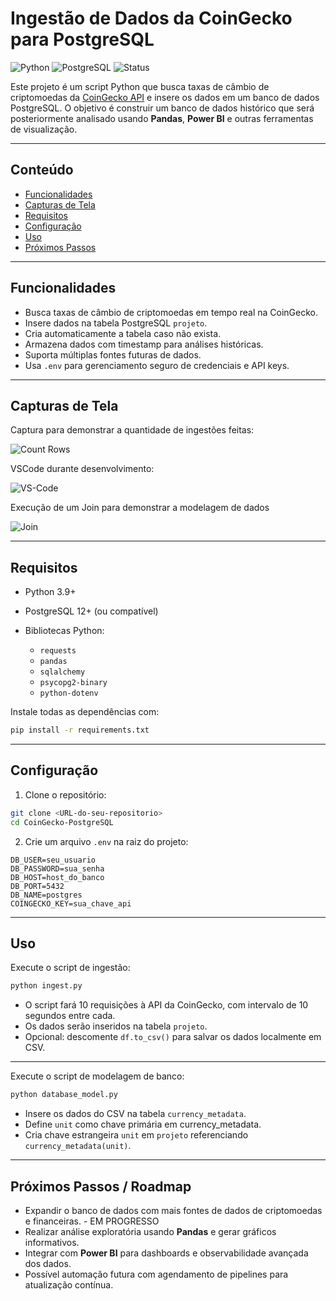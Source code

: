 # Ingestão de Dados da CoinGecko para PostgreSQL

![Python](https://img.shields.io/badge/Python-3.9+-blue)
![PostgreSQL](https://img.shields.io/badge/PostgreSQL-12+-blue)
![Status](https://img.shields.io/badge/Status-Em%20Desenvolvimento-orange)

Este projeto é um script Python que busca taxas de câmbio de criptomoedas da [CoinGecko API](https://www.coingecko.com/pt/api) e insere os dados em um banco de dados PostgreSQL.
O objetivo é construir um banco de dados histórico que será posteriormente analisado usando **Pandas**, **Power BI** e outras ferramentas de visualização.

---

## Conteúdo

* [Funcionalidades](#funcionalidades)
* [Capturas de Tela](#capturas-de-tela)
* [Requisitos](#requisitos)
* [Configuração](#configuração)
* [Uso](#uso)
* [Próximos Passos](#próximos-passos)

---

## Funcionalidades

* Busca taxas de câmbio de criptomoedas em tempo real na CoinGecko.
* Insere dados na tabela PostgreSQL `projeto`.
* Cria automaticamente a tabela caso não exista.
* Armazena dados com timestamp para análises históricas.
* Suporta múltiplas fontes futuras de dados.
* Usa `.env` para gerenciamento seguro de credenciais e API keys.

---

## Capturas de Tela

Captura para demonstrar a quantidade de ingestões feitas:

![Count Rows](https://i.imgur.com/T0gYf5j.png)


VSCode durante desenvolvimento:

![VS-Code](https://i.imgur.com/cQnE7wM.png)


Execução de um Join para demonstrar a modelagem de dados

![Join](https://i.imgur.com/uDpfKce.png)


---

## Requisitos

* Python 3.9+
* PostgreSQL 12+ (ou compatível)
* Bibliotecas Python:

  * `requests`
  * `pandas`
  * `sqlalchemy`
  * `psycopg2-binary`
  * `python-dotenv`

Instale todas as dependências com:

```bash
pip install -r requirements.txt
```

---

## Configuração

1. Clone o repositório:

```bash
git clone <URL-do-seu-repositorio>
cd CoinGecko-PostgreSQL
```

2. Crie um arquivo `.env` na raiz do projeto:

```env
DB_USER=seu_usuario
DB_PASSWORD=sua_senha
DB_HOST=host_do_banco
DB_PORT=5432
DB_NAME=postgres
COINGECKO_KEY=sua_chave_api
```

---

## Uso

Execute o script de ingestão:

```bash
python ingest.py
```

* O script fará 10 requisições à API da CoinGecko, com intervalo de 10 segundos entre cada.
* Os dados serão inseridos na tabela `projeto`.
* Opcional: descomente `df.to_csv()` para salvar os dados localmente em CSV.

---

Execute o script de modelagem de banco:

```bash
python database_model.py
```


* Insere os dados do CSV na tabela `currency_metadata`.  
* Define `unit` como chave primária em currency_metadata.  
* Cria chave estrangeira `unit` em `projeto` referenciando `currency_metadata(unit)`.

---

## Próximos Passos / Roadmap

* Expandir o banco de dados com mais fontes de dados de criptomoedas e financeiras. - EM PROGRESSO
* Realizar análise exploratória usando **Pandas** e gerar gráficos informativos.
* Integrar com **Power BI** para dashboards e observabilidade avançada dos dados.
* Possível automação futura com agendamento de pipelines para atualização contínua.
